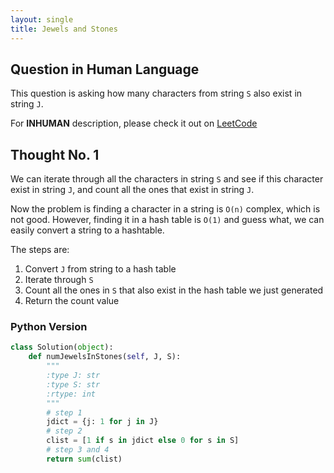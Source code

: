 ```yaml
---
layout: single
title: Jewels and Stones
---
```


## Question in Human Language

This question is asking how many characters from string `S` also exist in string `J`.

For **INHUMAN** description, please check it out on [LeetCode](https://leetcode.com/problems/jewels-and-stones/)

## Thought No. 1

We can iterate through all the characters in string `S` and see if this character exist in string `J`, and count all the ones that exist in string `J`.

Now the problem is finding a character in a string is `O(n)` complex, which is not good. However, finding it in a hash table is `O(1)` and guess what, we
can easily convert a string to a hashtable.

The steps are:
1. Convert `J` from string to a hash table
2. Iterate through `S`
3. Count all the ones in `S` that also exist in the hash table we just generated
4. Return the count value

### Python Version

```python
class Solution(object):
    def numJewelsInStones(self, J, S):
        """
        :type J: str
        :type S: str
        :rtype: int
        """
        # step 1
        jdict = {j: 1 for j in J}
        # step 2
        clist = [1 if s in jdict else 0 for s in S]
        # step 3 and 4
        return sum(clist)
```